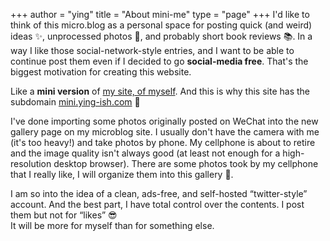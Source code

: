 +++
author = "ying"
title = "About mini-me"
type = "page"
+++
I'd like to think of this micro.blog as a personal space for posting quick (and weird) ideas ✨, unprocessed photos 📸, and probably short book reviews 📚. In a way I like those social-network-style entries, and I want to be able to continue post them even if I decided to go **social-media free**. That's the biggest motivation for creating this website.   

Like a **mini version** of [my site, of myself](https://www.ying-ish.com/). And this is why this site has the subdomain [mini.ying-ish.com](https://mini.ying-ish.com/) 🐣  

I've done importing some photos originally posted on WeChat into the new gallery page on my microblog site. I usually don't have the camera with me (it's too heavy!) and take photos by phone. My cellphone is about to retire and the image quality isn't always good (at least not enough for a high-resolution desktop browser). There are some photos took by my cellphone that I really like, I will organize them into this gallery 🌇.  

I am so into the idea of a clean, ads-free, and self-hosted “twitter-style” account. And the best part, I have total control over the contents. I post them but not for “likes” 😎  
It will be more for myself than for something else. 